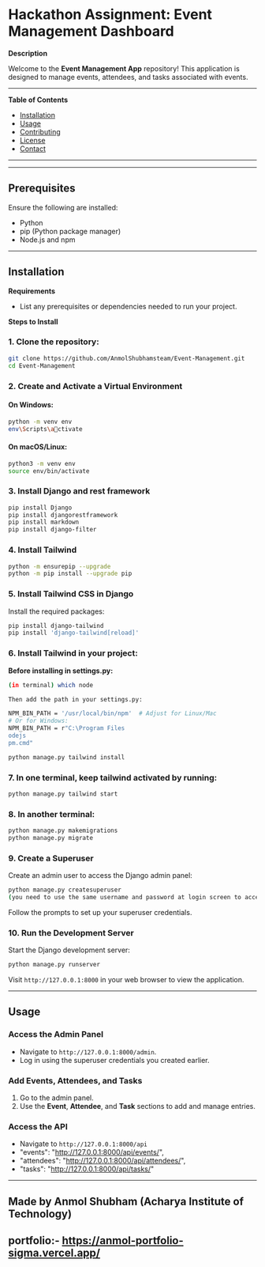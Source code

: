 
# Hackathon Assignment: Event Management Dashboard

**Description**  

Welcome to the **Event Management App** repository! This application is designed to manage events, attendees, and tasks associated with events.

---

**Table of Contents**  
- [Installation](#installation)  
- [Usage](#usage)  
- [Contributing](#contributing)  
- [License](#license)  
- [Contact](#contact)  

---

---

## Prerequisites
Ensure the following are installed:

- Python
- pip (Python package manager)
- Node.js and npm

---

## Installation

**Requirements**  
- List any prerequisites or dependencies needed to run your project.

**Steps to Install**  
### 1. Clone the repository:
   ```bash
   git clone https://github.com/AnmolShubhamsteam/Event-Management.git
   cd Event-Management
   ```

### 2. Create and Activate a Virtual Environment

#### On Windows:
```bash
python -m venv env
env\Scripts\activate
```

#### On macOS/Linux:
```bash
python3 -m venv env
source env/bin/activate
```

### 3. Install Django and rest framework
```bash
pip install Django
pip install djangorestframework
pip install markdown    
pip install django-filter 
```

### 4. Install Tailwind
```bash
python -m ensurepip --upgrade
python -m pip install --upgrade pip
```

### 5. Install Tailwind CSS in Django
Install the required packages:

```bash
pip install django-tailwind
pip install 'django-tailwind[reload]'
```

### 6. Install Tailwind in your project:
**Before installing in settings.py:**
```bash
(in terminal) which node

Then add the path in your settings.py:

NPM_BIN_PATH = '/usr/local/bin/npm'  # Adjust for Linux/Mac
# Or for Windows:
NPM_BIN_PATH = r"C:\Program Files
odejs
pm.cmd"
```

```bash
python manage.py tailwind install
```

### 7. In one terminal, keep tailwind activated by running:

```bash
python manage.py tailwind start
```

### 8. In another terminal:

```bash
python manage.py makemigrations
python manage.py migrate
```

### 9. Create a Superuser

Create an admin user to access the Django admin panel:
```bash
python manage.py createsuperuser
(you need to use the same username and password at login screen to access all the features)
```
Follow the prompts to set up your superuser credentials.

### 10. Run the Development Server

Start the Django development server:
```bash
python manage.py runserver
```

Visit `http://127.0.0.1:8000` in your web browser to view the application.

---

## Usage

### Access the Admin Panel
- Navigate to `http://127.0.0.1:8000/admin`.
- Log in using the superuser credentials you created earlier.

### Add Events, Attendees, and Tasks
1. Go to the admin panel.
2. Use the **Event**, **Attendee**, and **Task** sections to add and manage entries.

### Access the API 
- Navigate to `http://127.0.0.1:8000/api`
- "events": "http://127.0.0.1:8000/api/events/",
- "attendees": "http://127.0.0.1:8000/api/attendees/",
- "tasks": "http://127.0.0.1:8000/api/tasks/"

---

## Made by Anmol Shubham (Acharya Institute of Technology)
## portfolio:- https://anmol-portfolio-sigma.vercel.app/
